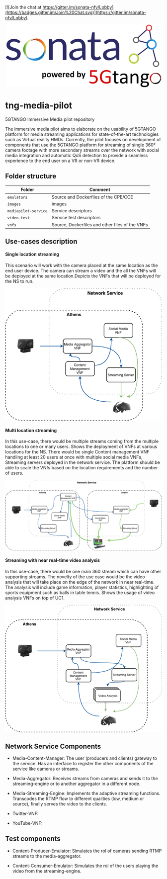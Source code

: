 [![Join the chat at https://gitter.im/sonata-nfv/Lobby](https://badges.gitter.im/Join%20Chat.svg)](https://gitter.im/sonata-nfv/Lobby)

<p align="center"><img src="images/sonata-5gtango-logo-500px.png" /></p>


# tng-media-pilot
5GTANGO Immersive Media pilot repository

The immersive media pilot aims to elaborate on the usability of 5GTANGO platform for media streaming applications for state-of-the-art technologies such as Virtual reality HMDs.
Currently, the pilot focuses on development of components that use the 5GTANGO 
platform for streaming of single 360° camera footage with more secondary streams 
over the network with social media integration and automatic QoS detection to provide 
a seamless experience to the end user on a VR or non-VR device.

## Folder structure

| Folder | Comment |
| --- | --- |
| `emulators` | Source and Dockerfiles of the CPE/CCE |
| `images` | images |
| `mediapilot-service` | Service descriptors |
| `video-test`| Service test descriptors |
| `vnfs` | Source, Dockerfiles and other files of the VNFs |

## Use-cases description
#### Single location streaming

This scenario will work with the camera placed at the same location 
as the end user device. The camera can stream a video and the all the
VNFs will be deployed at the same location.Depicts the VNFs that will 
be deployed for the NS to run.

![Single Location Streaming](images/deployment_UC1_2.3.png)

#### Multi location streaming

In this use-case, there would be multiple streams coming from the 
multiple locations to one or many users. Shows the deployment of VNFs 
at various locations for the NS. There would be single Content management 
VNF handling at least 20 users at once with multiple social media VNFs, 
Streaming servers deployed in the network service. The platform should 
be able to scale the VNfs based on the location requirements and the 
number of users. 

![Multi location streaming](images/Deployment-UC2_2.3.png)

#### Streaming with near real-time video analysis

In this use-case, there would be one main 360 stream which can have 
other supporting streams. The novelty of the use case would be the video 
analysis that will take place on the edge of the network in near 
real-time. The analysis will include game information, player statistics, 
highlighting of sports equipment such as balls in table tennis. Shows 
the usage of video analysis VNFs on top of UC1.

![Streaming with Video Analysis](images/deployment_UC3_2.3.png)

## Network Service Components
* Media-Content-Manager: The user (producers and clients) gateway to the service. 
Has an interface to register the other components of the service like 
cameras or streams.
 
* Media-Aggregator: Receives streams from cameras and sends it to the streaming-engine 
or to another aggregator in a different node.
 
* Media-Streaming-Engine: Implements the adaptive streaming functions. Transcodes the RTMP
flow to different qualities (low, medium or source), finally serves the video to the clients. 

* Twitter-VNF: 

* YouTube-VNF:
## Test components
* Content-Producer-Emulator: Simulates the rol of cameras sending RTMP streams to the 
media-aggregator.

* Content-Consumer-Emulator: Simulates the rol of the users playing the video from the
streaming-engine. 


